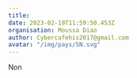 ```yaml
---
title: 
date: 2023-02-19T11:59:50.453Z
organisation: Moussa Diao 
author: Cybercafehis2017@gmail.com
avatar: "/img/pays/SN.svg"
---
```


Non 